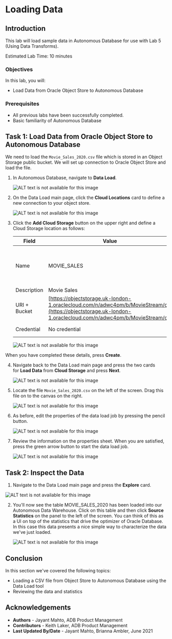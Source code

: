 ﻿
# Loading Data

## Introduction

This lab will load sample data in Autonomous Database for use with Lab 5 (Using Data Transforms).

Estimated Lab Time: 10 minutes

### Objectives

In this lab, you will:

- Load Data from Oracle Object Store to Autonomous Database

### Prerequisites

- All previous labs have been successfully completed.
- Basic familiarity of Autonomous Database

## Task 1: Load Data from Oracle Object Store to Autonomous Database

We need to load the `Movie_Sales_2020.csv` file which is stored in an Object Storage public bucket. We will set up connection to Oracle Object Store and load the file.

1. In Autonomous Database, navigate to **Data Load**.

    ![ALT text is not available for this image](images/3021450317.jpg)

2. On the Data Load main page, click the **Cloud Locations** card to define a new connection to your object store.

    ![ALT text is not available for this image](images/3021448539.png)

3. Click the **Add Cloud Storage** button on the upper right and define a Cloud Storage location as follows:

    | **Field** | **Value** | **Notes** |
    | --- | --- | --- |
    | Name | MOVIE_SALES | Lower case names not currently supported  |
    | Description |Movie Sales |  |
    | URI + Bucket | [https://objectstorage.uk-london-1.oraclecloud.com/n/adwc4pm/b/MovieStream/o/](https://objectstorage.uk-london-1.oraclecloud.com/n/adwc4pm/b/MovieStream/o/) |  |
    | Credential | No credential | Radio Button |

    ![ALT text is not available for this image](images/3021448429.png)

When you have completed these details, press **Create**.

4. Navigate back to the Data Load main page and press the two cards for **Load Data** from **Cloud Storage** and press **Next**. 

    ![ALT text is not available for this image](images/3021448425.png)

5. Locate the file `Movie_Sales_2020.csv` on the left of the screen. Drag this file on to the canvas on the right. 

    ![ALT text is not available for this image](images/3021448428.png)

6. As before, edit the properties of the data load job by pressing the pencil button. 

    ![ALT text is not available for this image](images/3021448427.png)

7. Review the information on the properties sheet. When you are satisfied, press the green arrow button to start the data load job. 

    ![ALT text is not available for this image](images/3021448426.png)

## Task 2: Inspect the Data 

1. Navigate to the Data Load main page and press the **Explore** card.

![ALT text is not available for this image](images/data_explore_01.jpg)


2. You'll now see the table MOVIE\_SALES\_2020 has been loaded into our Autonomous Data Warehouse. Click on this table and then click **Source Statistics** on the panel to the left of the screen. You can think of this as a UI on top of the statistics that drive the optimizer of Oracle Database. In this case this data presents a nice simple way to characterize the data we've just loaded. 

    ![ALT text is not available for this image](images/data_explore_02.jpg)

## Conclusion

In this section we've covered the following topics:

- Loading a CSV file from Object Store to Autonomous Database using the Data Load tool
- Reviewing the data and statistics

## Acknowledgements

- **Authors** - Jayant Mahto, ADB Product Management
- **Contributors** - Keith Laker, ADB Product Management
- **Last Updated By/Date** - Jayant Mahto, Brianna Ambler, June 2021